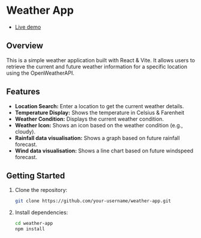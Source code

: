 # Weather App

- [Live demo](https://whatstheweatherlike.vercel.app/)

## Overview

This is a simple weather application built with React & Vite. It allows users to retrieve the current and future weather information for a specific location using the OpenWeatherAPI.

## Features

- **Location Search:** Enter a location to get the current weather details.
- **Temperature Display:** Shows the temperature in Celsius & Farenheit
- **Weather Condition:** Displays the current weather condition.
- **Weather Icon:** Shows an icon based on the weather condition (e.g., cloudy).
- **Rainfall data visualisation:** Shows a graph based on future rainfall forecast.
- **Wind data visualisation:** Shows a line chart  based on future windspeed forecast.

## Getting Started

1. Clone the repository:

   ```bash
   git clone https://github.com/your-username/weather-app.git

2. Install dependencies:
   ```bash
   cd weather-app
   npm install

